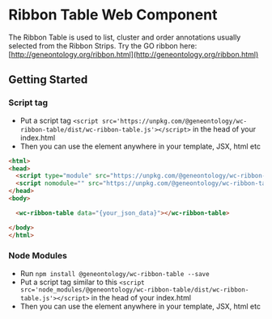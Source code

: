 
# Ribbon Table Web Component

The Ribbon Table is used to list, cluster and order annotations usually selected from the Ribbon Strips. Try the GO ribbon here: [http://geneontology.org/ribbon.html](http://geneontology.org/ribbon.html)

## Getting Started

### Script tag

- Put a script tag  `<script src='https://unpkg.com/@geneontology/wc-ribbon-table/dist/wc-ribbon-table.js'></script>` in the head of your index.html
- Then you can use the element anywhere in your template, JSX, html etc

```html
<html>
<head>
  <script type="module" src="https://unpkg.com/@geneontology/wc-ribbon-table/dist/wc-ribbon-table/wc-ribbon-table.esm.js"></script>
  <script nomodule="" src="https://unpkg.com/@geneontology/wc-ribbon-table/dist/wc-ribbon-table/wc-ribbon-table.js"></script>
</head>
<body>

  <wc-ribbon-table data="{your_json_data}"></wc-ribbon-table>

</body>
</html>
```

### Node Modules
- Run `npm install @geneontology/wc-ribbon-table --save`
- Put a script tag similar to this `<script src='node_modules/@geneontology/wc-ribbon-table/dist/wc-ribbon-table.js'></script>` in the head of your index.html
- Then you can use the element anywhere in your template, JSX, html etc